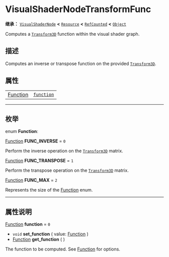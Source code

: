 <!-- ⚠ 请勿编辑本文件 ⚠ -->
<!-- 本文档使用脚本从 WeDot 引擎源码仓库生成。 -->
<!-- 生成脚本：https://github.com/WeDot-Engine/WeDot/tree/master/doc/tools/make_md.py； -->
<!-- 原文件：https://github.com/WeDot-Engine/WeDot/tree/master/doc/classes/VisualShaderNodeTransformFunc.xml。 -->

<div id="_class_visualshadernodetransformfunc"></div>

# VisualShaderNodeTransformFunc

**继承：** [`VisualShaderNode`](class_visualshadernode.md) **<** [`Resource`](class_resource.md) **<** [`RefCounted`](class_refcounted.md) **<** [`Object`](class_object.md)

Computes a [`Transform3D`](class_transform3d.md) function within the visual shader graph.

## 描述

Computes an inverse or transpose function on the provided [`Transform3D`](class_transform3d.md).

## 属性

|||
|:-:|:--|
| [Function](#enum_visualshadernodetransformfunc_function) | [`function`](class_visualshadernodetransformfunc.md#class_visualshadernodetransformfunc_property_function) | ``0`` |

<!-- rst-class:: classref-section-separator -->

---

## 枚举

<div id="_class_enum_visualshadernodetransformfunc_function"></div>

enum **Function**: <div id="enum_visualshadernodetransformfunc_function"></div>

<div id="_class_visualshadernodetransformfunc_constant_func_inverse"></div>

[Function](#enum_visualshadernodetransformfunc_function) **FUNC_INVERSE** = ``0``

Perform the inverse operation on the [`Transform3D`](class_transform3d.md) matrix.

<div id="_class_visualshadernodetransformfunc_constant_func_transpose"></div>

[Function](#enum_visualshadernodetransformfunc_function) **FUNC_TRANSPOSE** = ``1``

Perform the transpose operation on the [`Transform3D`](class_transform3d.md) matrix.

<div id="_class_visualshadernodetransformfunc_constant_func_max"></div>

[Function](#enum_visualshadernodetransformfunc_function) **FUNC_MAX** = ``2``

Represents the size of the [Function](#enum_visualshadernodetransformfunc_function) enum.

<!-- rst-class:: classref-section-separator -->

---

## 属性说明

<div id="_class_visualshadernodetransformfunc_property_function"></div>

[Function](#enum_visualshadernodetransformfunc_function) **function** = ``0`` <div id="class_visualshadernodetransformfunc_property_function"></div>

- `void` **set_function** ( value: [Function](#enum_visualshadernodetransformfunc_function) )
- [Function](#enum_visualshadernodetransformfunc_function) **get_function** ( )

The function to be computed. See [Function](#enum_visualshadernodetransformfunc_function) for options.

[^virtual]: 本方法通常需要用户覆盖才能生效。
[^const]: 本方法无副作用，不会修改该实例的任何成员变量。
[^vararg]: 本方法除了能接受在此处描述的参数外，还能够继续接受任意数量的参数。
[^constructor]: 本方法用于构造某个类型。
[^static]: 调用本方法无需实例，可直接使用类名进行调用。
[^operator]: 本方法描述的是使用本类型作为左操作数的有效运算符。
[^bitfield]: 这个值是由下列位标志构成位掩码的整数。
[^void]: 无返回值。
